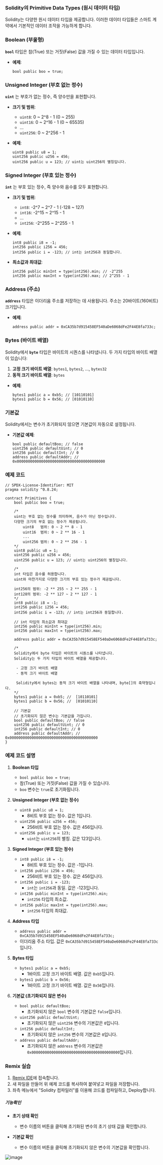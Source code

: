 ### Solidity의 Primitive Data Types (원시 데이터 타입)

Solidity는 다양한 원시 데이터 타입을 제공합니다.
이러한 데이터 타입들은 스마트 계약에서 기본적인 데이터 조작을 가능하게 합니다.

### Boolean (부울형)

**`bool`** 타입은 참(True) 또는 거짓(False) 값을 가질 수 있는 데이터 타입입니다.

- **예제**:
  ```solidity
  bool public boo = true;
  ```

### Unsigned Integer (부호 없는 정수)

**`uint`** 는 부호가 없는 정수, 즉 양수만을 표현합니다.

- **크기 및 범위**:
    - `uint8`: 0 ~ 2^8 - 1 (0 ~ 255)
    - `uint16`: 0 ~ 2^16 - 1 (0 ~ 65535)
    - ...
    - `uint256`: 0 ~ 2^256 - 1

- **예제**:
  ```solidity
  uint8 public u8 = 1;
  uint256 public u256 = 456;
  uint256 public u = 123; // uint는 uint256의 별칭입니다.
  ```

### Signed Integer (부호 있는 정수)

**`int`** 는 부호 있는 정수, 즉 양수와 음수를 모두 표현합니다.

- **크기 및 범위**:
    - `int8`: -2^7 ~ 2^7 - 1 (-128 ~ 127)
    - `int16`: -2^15 ~ 2^15 - 1
    - ...
    - `int256`: -2^255 ~ 2^255 - 1

- **예제**:
  ```solidity
  int8 public i8 = -1;
  int256 public i256 = 456;
  int256 public i = -123; // int는 int256과 동일합니다.
  ```

- **최소값과 최대값**:
  ```solidity
  int256 public minInt = type(int256).min; // -2^255
  int256 public maxInt = type(int256).max; // 2^255 - 1
  ```

### Address (주소)

**`address`** 타입은 이더리움 주소를 저장하는 데 사용됩니다. 주소는 20바이트(160비트) 크기입니다.

- **예제**:
  ```solidity
  address public addr = 0xCA35b7d915458EF540aDe6068dFe2F44E8fa733c;
  ```

### Bytes (바이트 배열)

Solidity에서 **`byte`** 타입은 바이트의 시퀀스를 나타냅니다. 두 가지 타입의 바이트 배열이 있습니다:

1. **고정 크기 바이트 배열**: `bytes1`, `bytes2`, ..., `bytes32`
2. **동적 크기 바이트 배열**: `bytes`

- **예제**:
  ```solidity
  bytes1 public a = 0xb5; // [10110101]
  bytes1 public b = 0x56; // [01010110]
  ```

### 기본값

Solidity에서는 변수가 초기화되지 않으면 기본값이 자동으로 설정됩니다.

- **기본값 예제**:
  ```solidity
  bool public defaultBoo; // false
  uint256 public defaultUint; // 0
  int256 public defaultInt; // 0
  address public defaultAddr; // 0x0000000000000000000000000000000000000000
  ```

### 예제 코드

```solidity
// SPDX-License-Identifier: MIT
pragma solidity ^0.8.24;

contract Primitives {
    bool public boo = true;

    /*
    uint는 부호 없는 정수를 의미하며, 음수가 아닌 정수입니다.
    다양한 크기의 부호 없는 정수가 제공됩니다.
        uint8   범위: 0 ~ 2 ** 8 - 1
        uint16  범위: 0 ~ 2 ** 16 - 1
        ...
        uint256 범위: 0 ~ 2 ** 256 - 1
    */
    uint8 public u8 = 1;
    uint256 public u256 = 456;
    uint256 public u = 123; // uint는 uint256의 별칭입니다.

    /*
    int 타입은 음수를 허용합니다.
    uint와 마찬가지로 다양한 크기의 부호 있는 정수가 제공됩니다.
    
    int256의 범위: -2 ** 255 ~ 2 ** 255 - 1
    int128의 범위: -2 ** 127 ~ 2 ** 127 - 1
    */
    int8 public i8 = -1;
    int256 public i256 = 456;
    int256 public i = -123; // int는 int256과 동일합니다.

    // int 타입의 최소값과 최대값
    int256 public minInt = type(int256).min;
    int256 public maxInt = type(int256).max;

    address public addr = 0xCA35b7d915458EF540aDe6068dFe2F44E8fa733c;

    /*
    Solidity에서 byte 타입은 바이트의 시퀀스를 나타냅니다.
    Solidity는 두 가지 타입의 바이트 배열을 제공합니다.

     - 고정 크기 바이트 배열
     - 동적 크기 바이트 배열
     
     Solidity에서 bytes는 동적 크기 바이트 배열을 나타내며, byte[]의 축약형입니다.
    */
    bytes1 public a = 0xb5; //  [10110101]
    bytes1 public b = 0x56; //  [01010110]

    // 기본값
    // 초기화되지 않은 변수는 기본값을 가집니다.
    bool public defaultBoo; // false
    uint256 public defaultUint; // 0
    int256 public defaultInt; // 0
    address public defaultAddr; // 0x0000000000000000000000000000000000000000
}
```

### 예제 코드 설명

1. **Boolean 타입**
    - `bool public boo = true;`
    - 참(True) 또는 거짓(False) 값을 가질 수 있습니다.
    - `boo` 변수는 `true`로 초기화됩니다.

2. **Unsigned Integer (부호 없는 정수)**
    - `uint8 public u8 = 1;`
        - 8비트 부호 없는 정수. 값은 1입니다.
    - `uint256 public u256 = 456;`
        - 256비트 부호 없는 정수. 값은 456입니다.
    - `uint256 public u = 123;`
        - `uint`는 `uint256`의 별칭. 값은 123입니다.

3. **Signed Integer (부호 있는 정수)**
    - `int8 public i8 = -1;`
        - 8비트 부호 있는 정수. 값은 -1입니다.
    - `int256 public i256 = 456;`
        - 256비트 부호 있는 정수. 값은 456입니다.
    - `int256 public i = -123;`
        - `int`는 `int256`과 동일. 값은 -123입니다.
    - `int256 public minInt = type(int256).min;`
        - `int256` 타입의 최소값.
    - `int256 public maxInt = type(int256).max;`
        - `int256` 타입의 최대값.

4. **Address 타입**
    - `address public addr = 0xCA35b7d915458EF540aDe6068dFe2F44E8fa733c;`
    - 이더리움 주소 타입. 값은 `0xCA35b7d915458EF540aDe6068dFe2F44E8fa733c`입니다.

5. **Bytes 타입**
    - `bytes1 public a = 0xb5;`
        - 1바이트 고정 크기 바이트 배열. 값은 `0xb5`입니다.
    - `bytes1 public b = 0x56;`
        - 1바이트 고정 크기 바이트 배열. 값은 `0x56`입니다.

6. **기본값 (초기화되지 않은 변수)**
    - `bool public defaultBoo;`
        - 초기화되지 않은 `bool` 변수의 기본값은 `false`입니다.
    - `uint256 public defaultUint;`
        - 초기화되지 않은 `uint256` 변수의 기본값은 `0`입니다.
    - `int256 public defaultInt;`
        - 초기화되지 않은 `int256` 변수의 기본값은 `0`입니다.
    - `address public defaultAddr;`
        - 초기화되지 않은 `address` 변수의 기본값은 `0x0000000000000000000000000000000000000000`입니다.

### Remix 실습

1. [Remix IDE](https://remix.ethereum.org/)에 접속합니다.
2. 새 파일을 만들어 위 예제 코드를 복사하여 붙여넣고 파일을 저장합니다.
3. 좌측 메뉴에서 "Solidity 컴파일러"를 이용해 코드를 컴파일하고, Deploy합니다.

##### 기능확인

- **초기 상태 확인**
    - 변수 이름의 버튼을 클릭해 초기화된 변수의 초기 상태 값을 확인합니다.

- **기본값 확인**
    - 변수 이름의 버튼을 클릭해 초기화되지 않은 변수의 기본값을 확인합니다.
 
![image](https://github.com/Joon2000/Solidity-modules/assets/69339099/fab29312-a6dc-4d0a-8e5f-fb583b57c35f)
